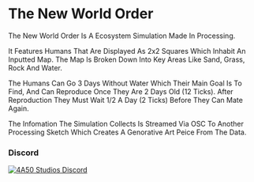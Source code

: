 # The New World Order

The New World Order Is A Ecosystem Simulation Made In Processing.

It Features Humans That Are Displayed As 2x2 Squares Which Inhabit An Inputted Map. The Map Is Broken Down Into Key Areas Like Sand, Grass, Rock And Water.

The Humans Can Go 3 Days Without Water Which Their Main Goal Is To Find, And Can Reproduce Once They Are 2 Days Old (12 Ticks). After Reproduction They Must Wait 1/2 A Day (2 Ticks) Before They Can Mate Again.

The Infomation The Simulation Collects Is Streamed Via OSC To Another Processing Sketch Which Creates A Genorative Art Peice From The Data.

### Discord
[![4A50 Studios Discord](https://discordapp.com/api/guilds/657328074748198912/widget.png?style=banner2)](https://discord.gg/kGbFbAUPWF)
